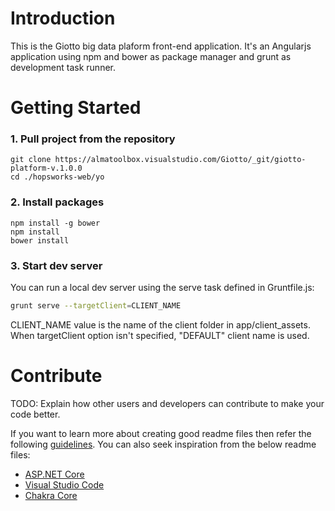 # Introduction

This is the Giotto big data plaform front-end application. It's an Angularjs application using npm and bower as package manager and grunt as development task runner.

# Getting Started

### 1. Pull project from the repository
	git clone https://almatoolbox.visualstudio.com/Giotto/_git/giotto-platform-v.1.0.0
    cd ./hopsworks-web/yo
	
### 2. Install packages
	npm install -g bower
	npm install
    bower install
	
### 3. Start dev server
You can run a local dev server using the serve task defined in Gruntfile.js:

```sh
grunt serve --targetClient=CLIENT_NAME
```

CLIENT_NAME value is the name of the client folder in app/client_assets. When targetClient option isn't specified, "DEFAULT" client name is used.

# Contribute

TODO: Explain how other users and developers can contribute to make your code better.

If you want to learn more about creating good readme files then refer the following [guidelines](https://www.visualstudio.com/en-us/docs/git/create-a-readme). You can also seek inspiration from the below readme files:

- [ASP.NET Core](https://github.com/aspnet/Home)
- [Visual Studio Code](https://github.com/Microsoft/vscode)
- [Chakra Core](https://github.com/Microsoft/ChakraCore)
